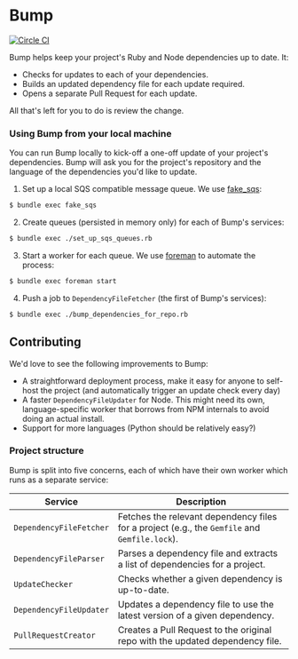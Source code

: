 # Bump

[![Circle CI](https://circleci.com/gh/gocardless/bump.svg?style=svg&circle-token=135135b2c43b14edc2f5031621a3c1681caeb1c8)](https://circleci.com/gh/gocardless/bump)

Bump helps keep your project's Ruby and Node dependencies up to date. It:

- Checks for updates to each of your dependencies.
- Builds an updated dependency file for each update required.
- Opens a separate Pull Request for each update.

All that's left for you to do is review the change.

### Using Bump from your local machine

You can run Bump locally to kick-off a one-off update of your project's
dependencies. Bump will ask you for the project's repository and the language of
the dependencies you'd like to update.

1. Set up a local SQS compatible message queue. We use [fake_sqs](https://github.com/iain/fake_sqs):
  ```bash
  $ bundle exec fake_sqs
  ```

2. Create queues (persisted in memory only) for each of Bump's services:
  ```bash
  $ bundle exec ./set_up_sqs_queues.rb
  ```

3. Start a worker for each queue. We use [foreman](http://ddollar.github.io/foreman/) to automate the process:
  ```bash
  $ bundle exec foreman start
  ```

4. Push a job to `DependencyFileFetcher` (the first of Bump's services):
  ```bash
  $ bundle exec ./bump_dependencies_for_repo.rb
  ```

## Contributing

We'd love to see the following improvements to Bump:

- A straightforward deployment process, make it easy for anyone to self-host
  the project (and automatically trigger an update check every day)
- A faster `DependencyFileUpdater` for Node. This might need its own,
  language-specific worker that borrows from NPM internals to avoid doing an
  actual install.
- Support for more languages (Python should be relatively easy?)

### Project structure

Bump is split into five concerns, each of which have their own worker which runs
as a separate service:

| Service                 | Description                                                                                   |
|-------------------------|-----------------------------------------------------------------------------------------------|
| `DependencyFileFetcher` | Fetches the relevant dependency files for a project (e.g., the `Gemfile` and `Gemfile.lock`). |
| `DependencyFileParser`  | Parses a dependency file and extracts a list of dependencies for a project.                   |
| `UpdateChecker`         | Checks whether a given dependency is up-to-date.                                              |
| `DependencyFileUpdater` | Updates a dependency file to use the latest version of a given dependency.                    |
| `PullRequestCreator`    | Creates a Pull Request to the original repo with the updated dependency file.                 |
